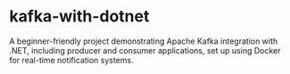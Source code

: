 # kafka-with-dotnet
 A beginner-friendly project demonstrating Apache Kafka integration with .NET, including producer and consumer applications, set up using Docker for real-time notification systems.
